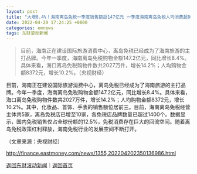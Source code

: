 ```yaml
---
layout: post
title: "大增8.4%！海南离岛免税一季度销售额超147亿元 一季度海南离岛免税人均消费超8000元"
date: 2022-04-20 17:24:25 +0800
categories: emnews
tags: 东财滚动新闻
---
```

> 目前，海南正在建设国际旅游消费中心，离岛免税已经成为了海南旅游的主打品牌。今年一季度，海南离岛免税购物金额147.2亿元，同比增长8.4%。具体来看，海口离岛免税购物件数共2027万件，增长14.2%；人均购物金额8372元，增长10.2%。（央视财经）

<p>目前，海南正在建设国际旅游消费中心，离岛免税已经成为了海南旅游的主打品牌。今年一季度，海南离岛免税购物金额147.2亿元，同比增长8.4%。具体来看，海口离岛免税购物件数共2027万件，增长14.2%；人均购物金额8372元，增长10.2%。其中，化妆品、首饰、手表的销售额位居前三。目前，海南离岛免税经营主体共5家，离岛免税店已增至10家，各免税店品牌数量已超过1400个。数据显示，国内免税销售仅占全球份额的12.5%，免税消费存在巨大的回流空间。随着离岛免税政策红利释放，海南免税行业的发展空间不断打开。</p><p class="em_media">（文章来源：央视财经）</p>

<http://finance.eastmoney.com/news/1355,202204202350136986.html>

[返回东财滚动新闻](//finews.withounder.com/emnews/)｜[返回首页](//finews.withounder.com/)